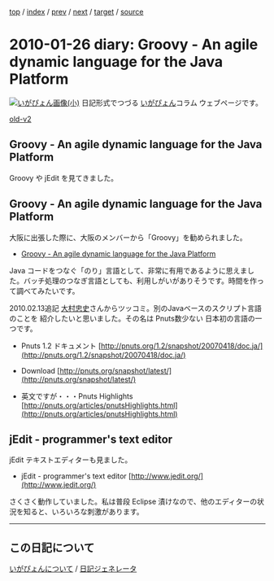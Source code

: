 [top](https://igapyon.github.io/diary/) 
 / [index](https://igapyon.github.io/diary/2010/index.html) 
 / [prev](https://igapyon.github.io/diary/2010/ig100124.html) 
 / [next](https://igapyon.github.io/diary/2010/ig100128.html) 
 / [target](https://igapyon.github.io/diary/2010/ig100126.html) 
 / [source](https://github.com/igapyon/diary/blob/gh-pages/2010/ig100126.html.src.md) 

2010-01-26 diary: Groovy - An agile dynamic language for the Java Platform
=====================================================================================================
[![いがぴょん画像(小)](https://igapyon.github.io/diary/images/iga200306s.jpg "いがぴょん")](https://igapyon.github.io/diary/memo/memoigapyon.html) 日記形式でつづる [いがぴょん](https://igapyon.github.io/diary/memo/memoigapyon.html)コラム ウェブページです。

[old-v2](ig100126-orig.html)

## Groovy - An agile dynamic language for the Java Platform

Groovy や jEdit を見てきました。


## Groovy - An agile dynamic language for the Java Platform

大阪に出張した際に、大阪のメンバーから「Groovy」を勧められました。

* [Groovy - An agile dynamic language for the Java Platform](http://groovy.codehaus.org/)

Java コードをつなぐ「のり」言語として、非常に有用であるように思えました。バッチ処理のつなぎ言語としても、利用しがいがありそうです。時間を作って調べてみたいです。

2010.02.13追記 [大村忠史](http://www.cutt.co.jp/book/4-87783-052-9.html)さんからツッコミ。別のJavaベースのスクリプト言語のことを 紹介したいと思いました。その名は Pnuts数少ない 日本初の言語の一つです。

* Pnuts 1.2 ドキュメント
  [http://pnuts.org/1.2/snapshot/20070418/doc.ja/](http://pnuts.org/1.2/snapshot/20070418/doc.ja/)
  
* Download
  [http://pnuts.org/snapshot/latest/](http://pnuts.org/snapshot/latest/)
  
* 英文ですが・・・Pnuts Highlights
  [http://pnuts.org/articles/pnutsHighlights.html](http://pnuts.org/articles/pnutsHighlights.html)

## jEdit - programmer's text editor

jEdit テキストエディターも見ました。

* jEdit - programmer's text editor
  [http://www.jedit.org/](http://www.jedit.org/)

さくさく動作していました。私は普段 Eclipse 漬けなので、他のエディターの状況を知ると、いろいろな刺激があります。

----------------------------------------------------------------------------------------------------

## この日記について
[いがぴょんについて](https://igapyon.github.io/diary/memo/memoigapyon.html) / [日記ジェネレータ](https://github.com/igapyon/igapyonv3)
